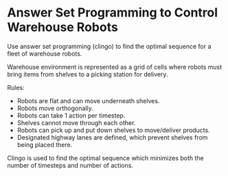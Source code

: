 # Answer Set Programming to Control Warehouse Robots
Use answer set programming (clingo) to find the optimal sequence for a fleet of warehouse robots.

Warehouse environment is represented as a grid of cells where robots must bring items from shelves to a picking station for delivery.

Rules:
- Robots are flat and can move underneath shelves.
- Robots move orthogonally.
- Robots can take 1 action per timestep.
- Shelves cannot move through each other.
- Robots can pick up and put down shelves to move/deliver products.
- Designated highway lanes are defined, which prevent shelves from being placed there.

Clingo is used to find the optimal sequence which minimizes both the number of timesteps and number of actions.
